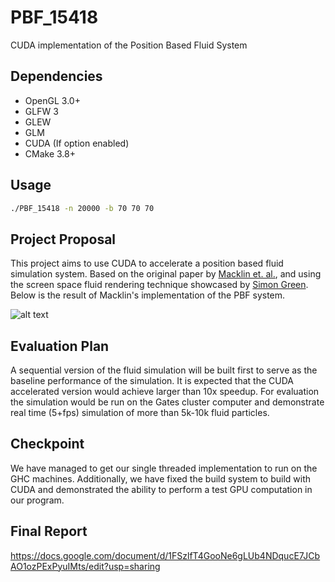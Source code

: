 # PBF_15418

CUDA implementation of the Position Based Fluid System

## Dependencies

* OpenGL 3.0+
* GLFW 3
* GLEW
* GLM
* CUDA (If option enabled)
* CMake 3.8+

## Usage

```bash
./PBF_15418 -n 20000 -b 70 70 70
```

## Project Proposal

This project aims to use CUDA to accelerate a position based fluid simulation system. Based on the original paper by [Macklin et. al.](http://mmacklin.com/pbf_sig_preprint.pdf), and using the screen space fluid rendering technique showcased by [Simon Green](http://developer.download.nvidia.com/presentations/2010/gdc/Direct3D_Effects.pdf). Below is the result of Macklin's implementation of the PBF system. 

![alt text](https://i.ytimg.com/vi/F5KuP6qEuew/maxresdefault.jpg)

## Evaluation Plan

A sequential version of the fluid simulation will be built first to serve as the baseline performance of the simulation. It is expected that the CUDA accelerated version would achieve larger than 10x speedup. For evaluation the simulation would be run on the Gates cluster computer and demonstrate real time (5+fps) simulation of more than 5k-10k fluid particles.

## Checkpoint

We have managed to get our single threaded implementation to run on the GHC machines. Additionally, we have fixed the build system to build with CUDA and demonstrated the ability to perform a test GPU computation in our program.

## Final Report

https://docs.google.com/document/d/1FSzlfT4GooNe6gLUb4NDqucE7JCbAO1ozPExPyuIMts/edit?usp=sharing
